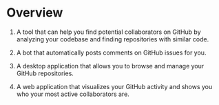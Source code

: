 # Overview
      
1. A tool that can help you find potential collaborators on GitHub by analyzing your codebase and finding repositories with similar code.

2. A bot that automatically posts comments on GitHub issues for you.

3. A desktop application that allows you to browse and manage your GitHub repositories.

4. A web application that visualizes your GitHub activity and shows you who your most active collaborators are.